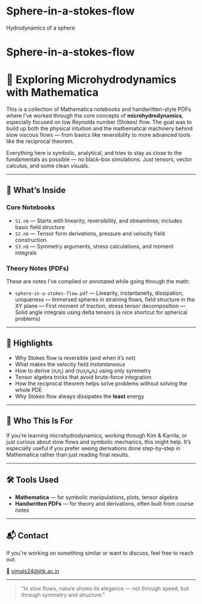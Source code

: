# Sphere-in-a-stokes-flow
Hydrodynamics of a sphere
# Sphere-in-a-stokes-flow
# 🧪 Exploring Microhydrodynamics with Mathematica

This is a collection of Mathematica notebooks and handwritten-style PDFs where I’ve worked through the core concepts of **microhydrodynamics**, especially focused on low Reynolds number (Stokes) flow. The goal was to build up both the physical intuition and the mathematical machinery behind slow viscous flows — from basics like reversibility to more advanced tools like the reciprocal theorem.

Everything here is symbolic, analytical, and tries to stay as close to the fundamentals as possible — no black-box simulations. Just tensors, vector calculus, and some clean visuals.

---

## 🧠 What’s Inside

### Core Notebooks
- `S1.nb` — Starts with linearity, reversibility, and streamlines; includes basic field structure
- `S2.nb` — Tensor form derivations, pressure and velocity field construction
- `S3.nb` — Symmetry arguments, stress calculations, and moment integrals

### Theory Notes (PDFs)
These are notes I’ve compiled or annotated while going through the math:
- `sphere-in-a-stokes-flow.pdf` — Linearity, instantaneity, dissipation, uniqueness
 — Immersed spheres in straining flows, field structure in the XY plane
 — First moment of traction, stress tensor decomposition
 — Solid angle integrals using delta tensors (a nice shortcut for spherical problems)

---

## 📌 Highlights

- Why Stokes flow is reversible (and when it’s not)
- What makes the velocity field *instantaneous*
- How to derive ⟨nᵢnⱼ⟩ and ⟨nᵢnⱼnₖnₗ⟩ using only symmetry
- Tensor algebra tricks that avoid brute-force integration
- How the reciprocal theorem helps solve problems without solving the whole PDE
- Why Stokes flow always dissipates the **least** energy

---

## 🎯 Who This Is For

If you’re learning microhydrodynamics, working through Kim & Karrila, or just curious about slow flows and symbolic mechanics, this might help. It’s especially useful if you prefer seeing derivations done step-by-step in Mathematica rather than just reading final results.

---

## 🛠 Tools Used

- **Mathematica** — for symbolic manipulations, plots, tensor algebra
- **Handwritten PDFs** — for theory and derivations, often built from course notes

---

## 📬 Contact

If you're working on something similar or want to discuss, feel free to reach out:

📧 [vimals24@iitk.ac.in](mailto:vimals24@iitk.ac.in)

---

> "In slow flows, nature shows its elegance — not through speed, but through symmetry and structure."
